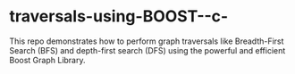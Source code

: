 # traversals-using-BOOST--c-
This repo demonstrates how to perform graph traversals like Breadth-First Search (BFS) and depth-first search (DFS) using the powerful and efficient Boost Graph Library.
